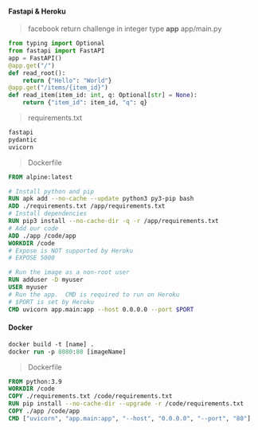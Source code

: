 #### Fastapi & Heroku
>facebook 
return challenge in integer type
>**app**
> app/main.py
```py
from typing import Optional
from fastapi import FastAPI
app = FastAPI()
@app.get("/")
def read_root():
    return {"Hello": "World"}
@app.get("/items/{item_id}")
def read_item(item_id: int, q: Optional[str] = None):
    return {"item_id": item_id, "q": q}
```
> requirements.txt
```txt
fastapi
pydantic
uvicorn
```
> Dockerfile
```dockerfile
FROM alpine:latest

# Install python and pip
RUN apk add --no-cache --update python3 py3-pip bash
ADD ./requirements.txt /app/requirements.txt
# Install dependencies
RUN pip3 install --no-cache-dir -q -r /app/requirements.txt
# Add our code
ADD ./app /code/app
WORKDIR /code
# Expose is NOT supported by Heroku
# EXPOSE 5000 		

# Run the image as a non-root user
RUN adduser -D myuser
USER myuser
# Run the app.  CMD is required to run on Heroku
# $PORT is set by Heroku			
CMD uvicorn app.main:app --host 0.0.0.0 --port $PORT
```

#### Docker
```ps
docker build -t [name] .
docker run -p 8080:80 [imageName]
```
> Dockerfile
```Dockerfile
FROM python:3.9
WORKDIR /code
COPY ./requirements.txt /code/requirements.txt
RUN pip install --no-cache-dir --upgrade -r /code/requirements.txt
COPY ./app /code/app
CMD ["uvicorn", "app.main:app", "--host", "0.0.0.0", "--port", "80"]
```
